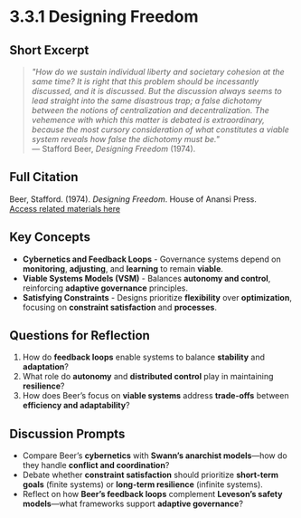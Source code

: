 # 3.3.1 Designing Freedom

## Short Excerpt
> *"How do we sustain individual liberty and societary cohesion at the same time? It is right that this problem should be incessantly discussed, and it is discussed. But the discussion always seems to lead straight into the same disastrous trap; a false dichotomy between the notions of centralization and decentralization. The vehemence with which this matter is debated is extraordinary, because the most cursory consideration of what constitutes a viable system reveals how false the dichotomy must be."*  
> — Stafford Beer, *Designing Freedom* (1974).

## Full Citation
Beer, Stafford. (1974). *Designing Freedom*. House of Anansi Press.  
[Access related materials here](https://archive.org/details/designingfreedom)  

## Key Concepts
- **Cybernetics and Feedback Loops** - Governance systems depend on **monitoring**, **adjusting**, and **learning** to remain **viable**.  
- **Viable Systems Models (VSM)** - Balances **autonomy and control**, reinforcing **adaptive governance** principles.  
- **Satisfying Constraints** - Designs prioritize **flexibility** over **optimization**, focusing on **constraint satisfaction** and **processes**.  

## Questions for Reflection
1. How do **feedback loops** enable systems to balance **stability** and **adaptation**?  
2. What role do **autonomy** and **distributed control** play in maintaining **resilience**?  
3. How does Beer’s focus on **viable systems** address **trade-offs** between **efficiency and adaptability**?  

## Discussion Prompts
- Compare Beer’s **cybernetics** with **Swann’s anarchist models**—how do they handle **conflict and coordination**?  
- Debate whether **constraint satisfaction** should prioritize **short-term goals** (finite systems) or **long-term resilience** (infinite systems).  
- Reflect on how **Beer’s feedback loops** complement **Leveson’s safety models**—what frameworks support **adaptive governance**?  

